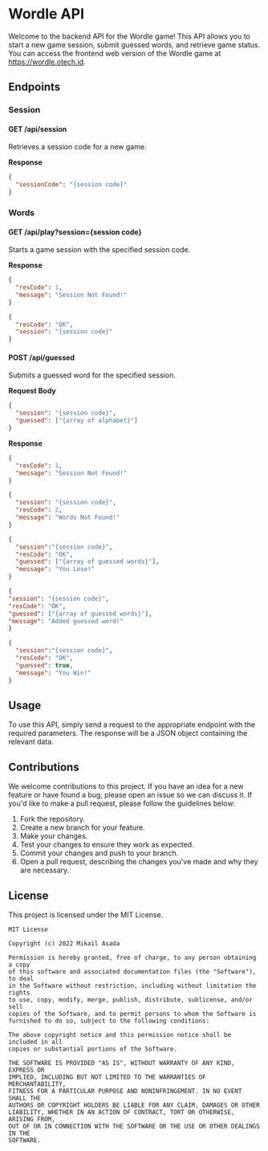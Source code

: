# Wordle API

Welcome to the backend API for the Wordle game! This API allows you to start a new game session, submit guessed words, and retrieve game status. You can access the frontend web version of the Wordle game at https://wordle.otech.id.

## Endpoints

### Session

#### GET /api/session

Retrieves a session code for a new game.

**Response**

```json
{
  "sessionCode": "{session code}"
}
```

### Words

#### GET /api/play?session={session code}

Starts a game session with the specified session code.

**Response**

```json
{
  "resCode": 1,
  "message": "Session Not Found!"
}
```

```json
{
  "resCode": "OK",
  "session": "{session code}"
}

```


#### POST /api/guessed

Submits a guessed word for the specified session.

**Request Body**

```json
{
  "session": "{session code}",
  "guessed": ["{array of alphabet}"]
}
```

**Response**

```json
{
  "resCode": 1,
  "message": "Session Not Found!"
}
```

```json
{
  "session": "{session code}",
  "resCode": 2,
  "message": "Words Not Found!"
}
```

```json
{
  "session":"{session code}",
  "resCode": "OK",
  "guessed": ["{array of guessed words}"],
  "message": "You Lose!"
}
```

```json
{
"session": "{session code}",
"resCode": "OK",
"guessed": ["{array of guessed words}"],
"message": "Added guessed word!"
}
```

```json
{
  "session":"{session code}",
  "resCode": "OK",
  "guessed": true,
  "message": "You Win!"
}
```

## Usage

To use this API, simply send a request to the appropriate endpoint with the required parameters. The response will be a JSON object containing the relevant data.

## Contributions

We welcome contributions to this project. If you have an idea for a new feature or have found a bug, please open an issue so we can discuss it. If you'd like to make a pull request, please follow the guidelines below:

1. Fork the repository.
2. Create a new branch for your feature.
3. Make your changes.
4. Test your changes to ensure they work as expected.
5. Commit your changes and push to your branch.
6. Open a pull request, describing the changes you've made and why they are necessary.

## License

This project is licensed under the MIT License.
```
MIT License

Copyright (c) 2022 Mikail Asada

Permission is hereby granted, free of charge, to any person obtaining a copy
of this software and associated documentation files (the "Software"), to deal
in the Software without restriction, including without limitation the rights
to use, copy, modify, merge, publish, distribute, sublicense, and/or sell
copies of the Software, and to permit persons to whom the Software is
furnished to do so, subject to the following conditions:

The above copyright notice and this permission notice shall be included in all
copies or substantial portions of the Software.

THE SOFTWARE IS PROVIDED "AS IS", WITHOUT WARRANTY OF ANY KIND, EXPRESS OR
IMPLIED, INCLUDING BUT NOT LIMITED TO THE WARRANTIES OF MERCHANTABILITY,
FITNESS FOR A PARTICULAR PURPOSE AND NONINFRINGEMENT. IN NO EVENT SHALL THE
AUTHORS OR COPYRIGHT HOLDERS BE LIABLE FOR ANY CLAIM, DAMAGES OR OTHER
LIABILITY, WHETHER IN AN ACTION OF CONTRACT, TORT OR OTHERWISE, ARISING FROM,
OUT OF OR IN CONNECTION WITH THE SOFTWARE OR THE USE OR OTHER DEALINGS IN THE
SOFTWARE.
```
